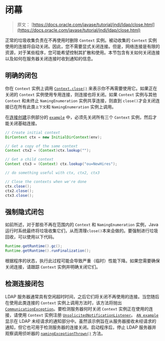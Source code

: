 # 闭幕

> 原文： [https://docs.oracle.com/javase/tutorial/jndi/ldap/close.html](https://docs.oracle.com/javase/tutorial/jndi/ldap/close.html)

正常的垃圾收集负责在不再使用时删除 `Context` 实例。被动收集的 `Context` 实例使用的连接将自动关闭。因此，您不需要显式关闭连接。但是，网络连接是有限的资源，对于某些程序，您可能希望控制其扩散和使用。本节包含有关如何关闭连接以及如何在服务器关闭连接时收到通知的信息。

## 明确的闭包

你在 `Context` 实例上调用 [`Context.close()`](https://docs.oracle.com/javase/8/docs/api/javax/naming/Context.html#close--) 来表示你不再需要使用它。如果正在关闭的 `Context` 实例使用专用连接，则连接也将关闭。如果 `Context` 实例与其他 `Context` 和未终止 `NamingEnumeration` 实例共享连接，则直到 `close()`才会关闭连接已在所有此类`上下文`和 `NamingEnumeration` 实例上调用。

在[连接创建](create.html#SHARE)示例部分的 [`example`](examples/Shared.java) 中，必须先关闭所有三个 `Context` 实例，然后才能关闭基础连接。

```java
// Create initial context
DirContext ctx = new InitialDirContext(env);

// Get a copy of the same context
Context ctx2 = (Context)ctx.lookup("");

// Get a child context
Context ctx3 = (Context) ctx.lookup("ou=NewHires");

// do something useful with ctx, ctx2, ctx3

// Close the contexts when we're done
ctx.close();
ctx2.close();
ctx3.close();
```

## 强制隐式闭包

如前所述，对于那些不再在范围内的 `Context` 和 `NamingEnumeration` 实例，Java 运行时系统最终将垃圾收集它们，从而清理`close()`本来会做的。要强制进行垃圾回收，可以使用以下代码。

```java
Runtime.getRuntime().gc();
Runtime.getRuntime().runFinalization();
```

根据程序的状态，执行此过程可能会导致严重（临时）性能下降。如果您需要确保关闭连接，请跟踪 `Context` 实例并明确关闭它们。

## 检测连接闭包

LDAP 服务器通常具有空闲超时时间，之后它们将关闭不再使用的连接。当您随后在使用此类连接的 `Context` 实例上调用方法时，该方法将抛出 [`CommunicationException`](https://docs.oracle.com/javase/8/docs/api/javax/naming/CommunicationException.html)。要检测服务器何时关闭 `Context` 实例正在使用的连接，请使用 `Context` 实例注册 [`UnsolicitedNotificationListener`](https://docs.oracle.com/javase/8/docs/api/javax/naming/ldap/UnsolicitedNotificationListener.html)。 [`AN example`](examples/RegUnsol.java) 显示在 LDAP 未经请求的通知部分中。虽然该示例旨在从服务器接收未经请求的通知，但它也可用于检测服务器的连接关闭。启动程序后，停止 LDAP 服务器并观察调用侦听器的 [`namingExceptionThrown()`](https://docs.oracle.com/javase/8/docs/api/javax/naming/event/NamingListener.html#namingExceptionThrown-javax.naming.event.NamingExceptionEvent-) 方法。